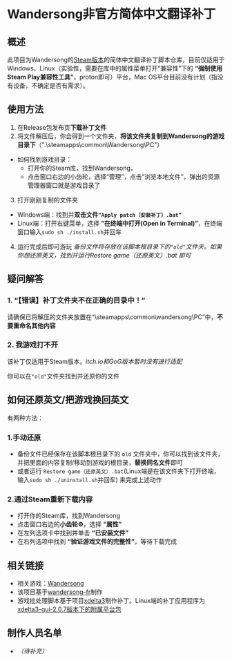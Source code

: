 # Wandersong非官方简体中文翻译补丁

## 概述
此项目为Wandersong的[Steam版本](https://store.steampowered.com/app/530320/Wandersong/)的简体中文翻译补丁脚本仓库，目前仅适用于Windows、Linux（实验性，需要在库中的属性菜单打开“兼容性”下的 **“强制使用Steam Play兼容性工具”**，proton即可）平台，Mac OS平台目前没有计划（指没有设备，不确定是否有需求）。


## 使用方法
1. 在Release包发布页**下载补丁文件**
2. 将文件解压后，你会得到一个文件夹，**将该文件夹复制到Wandersong的游戏目录下**（".\steamapps\common\Wandersong\PC"）
  - 如何找到游戏目录：
    - 打开你的Steam库，找到Wandersong，
    - 点击窗口右边的小齿轮，选择“管理”，点击“浏览本地文件”，弹出的资源管理器窗口就是游戏目录了
3. 打开刚刚复制的文件夹
  - Windows端：找到并**双击文件`“Apply patch（安装补丁）.bat”`**
  - Linux端：打开右键菜单，选择 **“在终端中打开(Open in Terminal)”**，在终端窗口输入`sudo sh ./install.sh`并回车
4. 运行完成后即可游玩
   *备份文件将存放在该脚本根目录下的`"old"`文件夹。如果你想还原英文，找到并运行Restore game（还原英文）.bat 即可*


## 疑问解答
### 1. “【错误】补丁文件夹不在正确的目录中！”
请确保已将解压的文件夹放置在“\steamapps\common\wandersong\PC”中，**不要重命名其他内容**


### 2. 我游戏打不开 
该补丁仅适用于Steam版本。*itch.io和GoG版本暂时没有进行适配*

你可以在`"old"`文件夹找到并还原你的文件


## 如何还原英文/把游戏换回英文
有两种方法：
### 1.手动还原
- 备份文件已经保存在该脚本根目录下的 `old` 文件夹中，你可以找到该文件夹，并把里面的内容复制/移动到游戏的根目录，**替换同名文件**即可
- 或者运行 `Restore game（还原英文）.bat`(Linux端是在该文件夹下打开终端，输入`sudo sh ./uninstall.sh`并回车) 来完成上述动作

### 2.通过Steam重新下载内容
- 打开你的Steam库，找到Wandersong
- 点击窗口右边的**小齿轮⚙**，选择 **“属性”**
- 在左列选项卡中找到并单击 **“已安装文件”**
- 在右列选项中找到 **“验证游戏文件的完整性”**，等待下载完成


## 相关链接
- 相关游戏：[Wandersong](https://wanderso.ng/)
- 该项目基于[wandersong-fr](https://github.com/TheFloFic/wandersong-fr)制作
- 游戏批处理脚本基于项目[xdelta3](https://github.com/Moodkiller/xdelta3-gui-2.0)制作补丁。Linux端的补丁应用程序为[xdelta3-gui-2.0.7版本下的附属平台包](https://github.com/Moodkiller/xdelta3-gui-2.0/releases/tag/v2.0.7)

## 制作人员名单
- *（待补充）*
